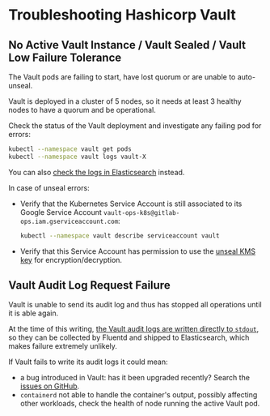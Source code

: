 # Troubleshooting Hashicorp Vault

## No Active Vault Instance / Vault Sealed / Vault Low Failure Tolerance

The Vault pods are failing to start, have lost quorum or are unable to auto-unseal.

Vault is deployed in a cluster of 5 nodes, so it needs at least 3 healthy nodes to have a quorum and be operational.

Check the status of the Vault deployment and investigate any failing pod for errors:

```sh
kubectl --namespace vault get pods
kubectl --namespace vault logs vault-X
```

You can also [check the logs in Elasticsearch](https://nonprod-log.gitlab.net/goto/225b16e0-0687-11ed-af31-918941b0065a) instead.

In case of unseal errors:

- Verify that the Kubernetes Service Account is still associated to its Google Service Account `vault-ops-k8s@gitlab-ops.iam.gserviceaccount.com`:

  ```sh
  kubectl --namespace vault describe serviceaccount vault
  ```

- Verify that this Service Account has permission to use the [unseal KMS key](https://console.cloud.google.com/security/kms/key/manage/global/gitlab-vault-vault-production/vault-vault-production-unseal-key;tab=overview?project=gitlab-vault-production) for encryption/decryption.

## Vault Audit Log Request Failure

Vault is unable to send its audit log and thus has stopped all operations until it is able again.

At the time of this writing, [the Vault audit logs are written directly to `stdout`](https://ops.gitlab.net/gitlab-com/gl-infra/terraform-modules/vault-configuration/-/blob/master/audit.tf), so they can be collected by Fluentd and shipped to Elasticsearch, which makes failure extremely unlikely.

If Vault fails to write its audit logs it could mean:

- a bug introduced in Vault: has it been upgraded recently? Search the [issues on GitHub](https://github.com/hashicorp/vault/issues).
- `containerd` not able to handle the container's output, possibly affecting other workloads, check the health of node running the active Vault pod.
